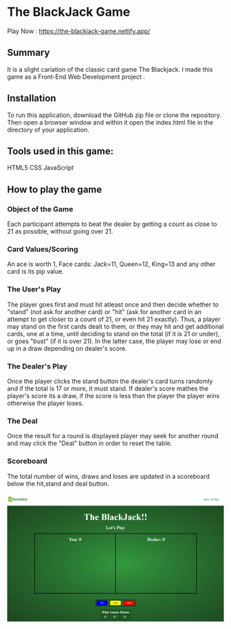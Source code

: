 # The BlackJack Game
Play Now : https://the-blackjack-game.netlify.app/
## Summary
It is a slight cariation of the classic card game The Blackjack. I made this game as a Front-End Web Development project .

## Installation
To run this application, download the GitHub zip file or clone the repository. Then open a browser window and within it open the index.html file in the directory of your application.

## Tools used in this game:
HTML5 
CSS
JavaScript

## How to play the game

### Object of the Game
Each participant attempts to beat the dealer by getting a count as close to 21 as possible, without going over 21.

### Card Values/Scoring
An ace is worth 1, Face cards: Jack=11, Queen=12, King=13 and any other card is its pip value.

### The User's Play
The player goes first and must hit atleast once and then decide whether to "stand" (not ask for another card) or "hit" (ask for another card in an attempt to get closer to a count of 21, or even hit 21 exactly). Thus, a player may stand on the first cards dealt to them, or they may hit and get additional cards, one at a time, until deciding to stand on the total (if it is 21 or under), or goes "bust" (if it is over 21). In the latter case, the player may lose or end up in a draw depending on dealer's score.

### The Dealer's Play
Once the player clicks the stand button the dealer's card turns randomly and if the total is 17 or more, it must stand. If dealer's score mathes the player's score its a draw, if the score is less than the player the player wins otherwise the player loses. 

### The Deal
Once the result for a round is displayed player may seek for another round and may click the "Deal" button in order to reset the table.

### Scoreboard
The total number of wins, draws and loses are updated in a scoreboard below the hit,stand and deal button.

![Game](./images/BlackjackGame.png)